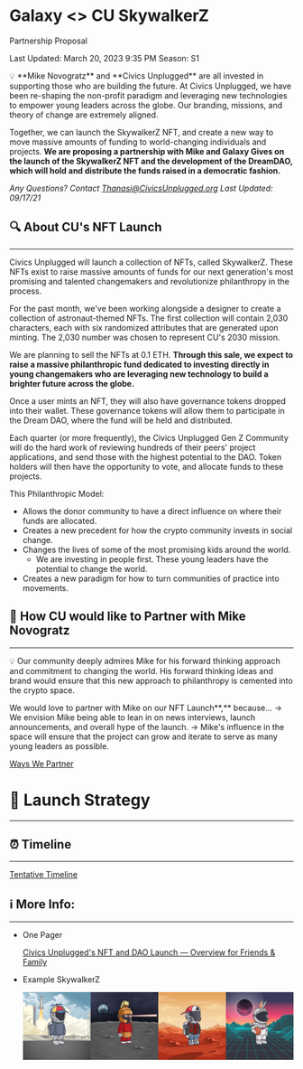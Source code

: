 # Galaxy <> CU SkywalkerZ 
Partnership Proposal

Last Updated: March 20, 2023 9:35 PM
Season: S1

<aside>
💡 **Mike Novogratz** and **Civics Unplugged** are all invested in supporting those who are building the future. At Civics Unplugged, we have been re-shaping the non-profit paradigm and leveraging new technologies to empower young leaders across the globe. Our branding, missions, and theory of change are extremely aligned. 

Together, we can launch the SkywalkerZ NFT, and create a new way to move massive amounts of funding to world-changing individuals and projects. **We are proposing a partnership with Mike and Galaxy Gives on the launch of the SkywalkerZ NFT and the development of the DreamDAO, which will hold and distribute the funds raised in a democratic fashion.** 

*Any Questions? Contact [Thanasi@CivicsUnplugged.org](mailto:thanasi@civicsunplugged.org)
Last Updated: 09/17/21*

</aside>

## 🔍 About CU's NFT Launch

---

Civics Unplugged will launch a collection of NFTs, called SkywalkerZ. These NFTs exist to raise massive amounts of funds for our next generation's most promising and talented changemakers and revolutionize philanthropy in the process. 

For the past month, we've been working alongside a designer to create a collection of astronaut-themed NFTs. The first collection will contain 2,030 characters, each with six randomized attributes that are generated upon minting. The 2,030 number was chosen to represent CU's 2030 mission. 

We are planning to sell the NFTs at 0.1 ETH. **Through this sale, we expect to raise a massive philanthropic fund dedicated to investing directly in young changemakers who are leveraging new technology to build a brighter future across the globe.**

Once a user mints an NFT, they will also have governance tokens dropped into their wallet. These governance tokens will allow them to participate in the Dream DAO, where the fund will be held and distributed.

Each quarter (or more frequently), the Civics Unplugged Gen Z Community will do the hard work of reviewing hundreds of their peers' project applications, and send those with the highest potential to the DAO. Token holders will then have the opportunity to vote, and allocate funds to these projects.

This Philanthropic Model:

- Allows the donor community to have a direct influence on where their funds are allocated.
- Creates a new precedent for how the crypto community invests in social change.
- Changes the lives of some of the most promising kids around the world.
    - We are investing in people first. These young leaders have the potential to change the world.
- Creates a new paradigm for how to turn communities of practice into movements.

## 🤝 How CU would like to Partner with Mike Novogratz

---

<aside>
💡 Our community deeply admires Mike for his forward thinking approach and commitment to changing the world. His forward thinking ideas and brand would ensure that this new approach to philanthropy is cemented into the crypto space. 

We would love to partner with Mike on our NFT Launch**,** because...
→ We envision Mike being able to lean in on news interviews, launch announcements, and overall hype of the launch.
→ Mike's influence in the space will ensure that the project can grow and iterate to serve as many young leaders as possible.

</aside>

[Ways We Partner](Galaxy%20CU%20SkywalkerZ%20Partnership%20Proposal%20833c58acd0404368a393f58b3ee2af6a/Ways%20We%20Partner%20fa7a0514e92a4ba5b041bf5f6d7a7d71.csv)

# 🚀 Launch Strategy

---

## ⏰ Timeline

---

[Tentative Timeline](CU%20NFTs%20GTM%20Strategy%203d22750b6ee944fda0465cf52d9ffa02/Tentative%20Timeline%20b4cc17d43d3747dba27c3076f16e6581.csv)

## ℹ️ More Info:

---

- One Pager
    
    [Civics Unplugged's NFT and DAO Launch — Overview for Friends & Family](Civics%20Unplugged's%20NFT%20and%20DAO%20Launch%20%E2%80%94%20Overview%20f%20043d75a9a9b84b43ac55ba0fd7f24a91.md) 
    
- Example SkywalkerZ
    
    ![Untitled design (1).png](Galaxy%20CU%20SkywalkerZ%20Partnership%20Proposal%20833c58acd0404368a393f58b3ee2af6a/Untitled_design_(1).png)